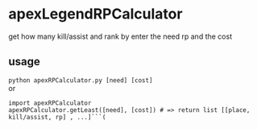 # apexLegendRPCalculator
get how many kill/assist and rank by enter the need rp and the cost
  
## usage
`python apexRPCalculator.py [need] [cost]`  
or  
```python:example
import apexRPCalculator  
apexRPCalculator.getLeast([need], [cost]) # => return list [[place, kill/assist, rp] , ...]```(  
